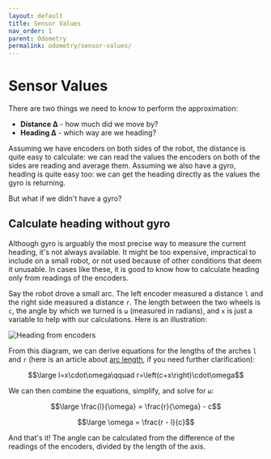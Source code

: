 ```yaml
---
layout: default
title: Sensor Values
nav_order: 1
parent: Odometry
permalink: odometry/sensor-values/
---
```


# Sensor Values
There are two things we need to know to perform the approximation:
- **Distance Δ** - how much did we move by?
- **Heading Δ** - which way are we heading?

Assuming we have encoders on both sides of the robot, the distance is quite easy to calculate: we can read the values the encoders on both of the sides are reading and average them. Assuming we also have a gyro, heading is quite easy too: we can get the heading directly as the values the gyro is returning.

But what if we didn't have a gyro?


## Calculate heading without gyro
Although gyro is arguably the most precise way to measure the current heading, it's not always available. It might be too expensive, impractical to include on a small robot, or not used because of other conditions that deem it unusable. In cases like these, it is good to know how to calculate heading only from readings of the encoders.

Say the robot drove a small arc. The left encoder measured a distance `l` and the right side measured a distance `r`. The length between the two wheels is `c`, the angle by which we turned is `ω` (measured in radians), and `x` is just a variable to help with our calculations. Here is an illustration:

![Heading from encoders]({{site.url}}/assets/images/odometry/heading-from-encoders.png "Heading from encoders")

From this diagram, we can derive equations for the lengths of the arches `l` and `r` (here is an article about [arc length](https://www.mathopenref.com/arclength.html), if you need further clarification):

$$\large l=x\cdot\omega\qquad r=\left(c+x\right)\cdot\omega$$

We can then combine the equations, simplify, and solve for `ω`:

$$\large \frac{l}{\omega} = \frac{r}{\omega} - c$$

$$\large \omega = \frac{r - l}{c}$$

And that's it! The angle can be calculated from the difference of the readings of the encoders, divided by the length of the axis.
